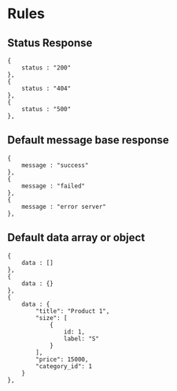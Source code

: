# Rules

## Status Response

```
{
    status : "200"
},
{
    status : "404"
},
{
    status : "500"
},
```

## Default message base response

```
{
    message : "success"
},
{
    message : "failed"
},
{
    message : "error server"
},
```

## Default data array or object

```
{
    data : []
},
{
    data : {}
},
{
    data : {
        "title": "Product 1",
        "size": [
            {
                id: 1,
                label: "S"
            }
        ],
        "price": 15000,
        "category_id": 1
    }
},
```
